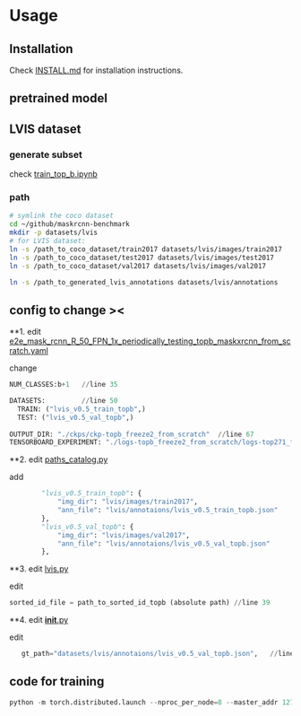 # Usage

## Installation

Check [INSTALL.md](INSTALL.md) for installation instructions.

## pretrained model

## LVIS dataset

### generate subset
check [train_top_b.ipynb](train_top_b.ipynb)

### path
```bash
# symlink the coco dataset
cd ~/github/maskrcnn-benchmark
mkdir -p datasets/lvis
# for LVIS dataset:
ln -s /path_to_coco_dataset/train2017 datasets/lvis/images/train2017
ln -s /path_to_coco_dataset/test2017 datasets/lvis/images/test2017
ln -s /path_to_coco_dataset/val2017 datasets/lvis/images/val2017

ln -s /path_to_generated_lvis_annotations datasets/lvis/annotations
```

## config to change ><
**1. edit [e2e_mask_rcnn_R_50_FPN_1x_periodically_testing_topb_maskxrcnn_from_scratch.yaml](config/lvis/e2e_mask_rcnn_R_50_FPN_1x_periodically_testing_topb_maskxrcnn_from_scratch.yaml)

change
```python
NUM_CLASSES:b+1   //line 35

DATASETS:         //line 50
  TRAIN: ("lvis_v0.5_train_topb",)
  TEST: ("lvis_v0.5_val_topb",)
  
OUTPUT_DIR: "./ckps/ckp-topb_freeze2_from_scratch"  //line 67
TENSORBOARD_EXPERIMENT: "./logs-topb_freeze2_from_scratch/logs-top271_freeze2"
```

**2. edit [paths_catalog.py](maskrcnn_benchmark/config/paths_catalog.py)

add
```python
        "lvis_v0.5_train_topb": {
            "img_dir": "lvis/images/train2017",
            "ann_file": "lvis/annotaions/lvis_v0.5_train_topb.json"
        },
        "lvis_v0.5_val_topb": {
            "img_dir": "lvis/images/val2017",
            "ann_file": "lvis/annotaions/lvis_v0.5_val_topb.json"
        },
```

**3. edit [lvis.py](maskrcnn_benchmark/data/datasets/lvis.py)

edit
```python
sorted_id_file = path_to_sorted_id_topb (absolute path) //line 39
```

**4. edit [__init__.py](maskrcnn_benchmark/data/datasets/evaluation/lvis/__init__.py)

edit
```python
   gt_path="datasets/lvis/annotaions/lvis_v0.5_val_topb.json",   //line 16
```

## code for training



```python
python -m torch.distributed.launch --nproc_per_node=8 --master_addr 127.0.0.3 --master_port 29503 ./tools/train_net.py --use-tensorboard --config-file "configs/lvis/e2e_mask_rcnn_R_50_FPN_1x_periodically_testing_topb_maskxrcnn_from_scratch.yaml" MODEL.RPN.FPN_POST_NMS_TOP_N_TRAIN 1000
```

